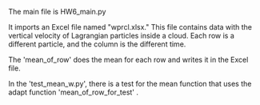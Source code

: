 The main file is HW6_main.py

It imports an Excel file named "wprcl.xlsx." This file contains data with the vertical velocity of Lagrangian particles inside a cloud.
Each row is a different particle, and the column is the different time.

The 'mean_of_row' does the mean for each row and writes it in the Excel file. 

In the 'test_mean_w.py', there is a test for the mean function that uses the adapt function 'mean_of_row_for_test' .